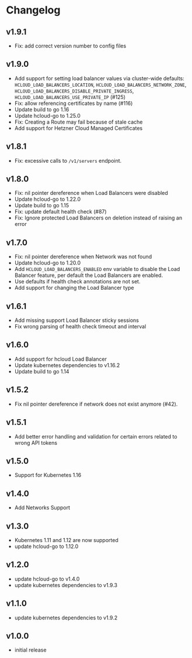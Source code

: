 Changelog
=========

v1.9.1
------

* Fix: add correct version number to config files

v1.9.0
------

* Add support for setting load balancer values via cluster-wide defaults: `HCLOUD_LOAD_BALANCERS_LOCATION`, `HCLOUD_LOAD_BALANCERS_NETWORK_ZONE`, `HCLOUD_LOAD_BALANCERS_DISABLE_PRIVATE_INGRESS`, `HCLOUD_LOAD_BALANCERS_USE_PRIVATE_IP` (#125)
* Fix: allow referencing certificates by name (#116)
* Update build to go 1.16
* Update hcloud-go to 1.25.0
* Fix: Creating a Route may fail because of stale cache
* Add support for Hetzner Cloud Managed Certificates

v1.8.1
------

* Fix: excessive calls to `/v1/servers` endpoint.

v1.8.0
------
* Fix: nil pointer dereference when Load Balancers were disabled
* Update hcloud-go to 1.22.0
* Update build to go 1.15
* Fix: update default health check (#87)
* Fix: Ignore protected Load Balancers on deletion instead of raising an error

v1.7.0
------

* Fix: nil pointer dereference when Network was not found
* Update hcloud-go to 1.20.0
* Add `HCLOUD_LOAD_BALANCERS_ENABLED` env variable to disable the Load
  Balancer feature, per default the Load Balancers are enabled.
* Use defaults if health check annotations are not set.
* Add support for changing the Load Balancer type

v1.6.1
------

* Add missing support Load Balancer sticky sessions
* Fix wrong parsing of health check timeout and interval

v1.6.0
------

* Add support for hcloud Load Balancer
* Update kubernetes dependencies to v1.16.2
* Update build to go 1.14

v1.5.2
------

* Fix nil pointer dereference if network does not exist anymore (#42).

v1.5.1
------

* Add better error handling and validation for certain errors related to wrong API tokens

v1.5.0
------

* Support for Kubernetes 1.16

v1.4.0
------

* Add Networks Support

v1.3.0
------

* Kubernetes 1.11 and 1.12 are now supported
* update hcloud-go to 1.12.0

v1.2.0
------

* update hcloud-go to v1.4.0
* update kubernetes dependencies to v1.9.3

v1.1.0
------

* update kubernetes dependencies to v1.9.2

v1.0.0
------

* initial release
